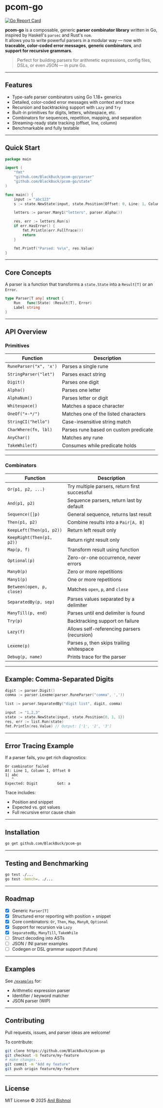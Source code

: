 # pcom-go

[![Go Report Card](https://goreportcard.com/badge/github.com/BlackBuck/pcom-go)](https://goreportcard.com/report/github.com/BlackBuck/pcom-go)

**pcom-go** is a composable, generic **parser combinator library** written in Go, inspired by Haskell's `parsec` and Rust's `nom`.  
It allows you to write powerful parsers in a modular way — now with **traceable, color-coded error messages**, **generic combinators**, and **support for recursive grammars**.

> Perfect for building parsers for arithmetic expressions, config files, DSLs, or even JSON — in pure Go.

---

## Features

- Type-safe parser combinators using Go 1.18+ generics
- Detailed, color-coded error messages with context and trace
- Recursion and backtracking support with `Lazy` and `Try`
- Built-in primitives for digits, letters, whitespace, etc.
- Combinators for sequences, repetition, mapping, and separation
- Streaming-ready state tracking (offset, line, column)
- Benchmarkable and fully testable

---

## Quick Start

```go
package main

import (
    "fmt"
    "github.com/BlackBuck/pcom-go/parser"
    "github.com/BlackBuck/pcom-go/state"
)

func main() {
    input := "abc123"
    s := state.NewState(input, state.Position{Offset: 0, Line: 1, Column: 1})

    letters := parser.Many1("letters", parser.Alpha())

    res, err := letters.Run(s)
    if err.HasError() {
        fmt.Println(err.FullTrace())
        return
    }

    fmt.Printf("Parsed: %v\n", res.Value)
}
````

---

## Core Concepts

A parser is a function that transforms a `state.State` into a `Result[T]` or an `Error`.

```go
type Parser[T any] struct {
	Run   func(State) (Result[T], Error)
	Label string
}
```

---

## API Overview

### Primitives

| Function               | Description                           |
| ---------------------- | ------------------------------------- |
| `RuneParser("x", 'x')` | Parses a single rune                  |
| `StringParser("let")`  | Parses exact string                   |
| `Digit()`              | Parses one digit                      |
| `Alpha()`              | Parses one letter                     |
| `AlphaNum()`           | Parses letter or digit                |
| `Whitespace()`         | Matches a space character             |
| `OneOf("+-*/")`        | Matches one of the listed characters  |
| `StringCI("hello")`    | Case-insensitive string match         |
| `CharWhere(fn, lbl)`   | Parses rune based on custom predicate |
| `AnyChar()`            | Matches any rune                      |
| `TakeWhile(f)`         | Consumes while predicate holds        |

---

### Combinators

| Function                  | Description                                   |
| ------------------------- | --------------------------------------------- |
| `Or(p1, p2, ...)`         | Try multiple parsers, return first successful |
| `And(p1, p2)`             | Sequence parsers, return last by default      |
| `Sequence([]p)`           | General sequence, returns last result         |
| `Then(p1, p2)`            | Combine results into a `Pair[A, B]`           |
| `KeepLeft(Then(p1, p2))`  | Return left result only                       |
| `KeepRight(Then(p1, p2))` | Return right result only                      |
| `Map(p, f)`               | Transform result using function               |
| `Optional(p)`             | Zero-or-one occurrence, never errors          |
| `Many0(p)`                | Zero or more repetitions                      |
| `Many1(p)`                | One or more repetitions                       |
| `Between(open, p, close)` | Matches `open`, `p`, and `close`              |
| `SeparatedBy(p, sep)`     | Parses values separated by a delimiter        |
| `ManyTill(p, end)`        | Parses until end delimiter is found           |
| `Try(p)`                  | Backtracking support on failure               |
| `Lazy(f)`                 | Allows self-referencing parsers (recursion)   |
| `Lexeme(p)`               | Parses `p`, then skips trailing whitespace    |
| `Debug(p, name)`          | Prints trace for the parser                   |

---

## Example: Comma-Separated Digits

```go
digit := parser.Digit()
comma := parser.Lexeme(parser.RuneParser("comma", ','))

list := parser.SeparatedBy("digit list", digit, comma)

input := "1,2,3"
state := state.NewState(input, state.Position{0, 1, 1})
res, err := list.Run(state)
fmt.Println(res.Value) // Output: ['1', '2', '3']
```

---

## Error Tracing Example

If a parser fails, you get rich diagnostics:

```text
Or combinator failed
At: Line 1, Column 1, Offset 0
1| abc
   ^ 
Expected: Digit         Got: a
```

Trace includes:

* Position and snippet
* Expected vs. got values
* Full recursive error cause chain

---

## Installation

```bash
go get github.com/BlackBuck/pcom-go
```

---

## Testing and Benchmarking

```bash
go test ./...
go test -bench=. ./...
```

---

## Roadmap

* [x] Generic `Parser[T]`
* [x] Structured error reporting with position + snippet
* [x] Core combinators: `Or`, `Then`, `Map`, `Many0`, `Optional`
* [x] Support for recursion via `Lazy`
* [x] `SeparatedBy`, `ManyTill`, `TakeWhile`
* [ ] Struct decoding into ASTs
* [ ] JSON / INI parser examples
* [ ] Codegen or DSL grammar support (future)

---

## Examples

See [`/examples`](./examples) for:

* Arithmetic expression parser
* Identifier / keyword matcher
* JSON parser (WIP)

---

## Contributing

Pull requests, issues, and parser ideas are welcome!

To contribute:

```bash
git clone https://github.com/BlackBuck/pcom-go
git checkout -b feature/my-feature
# make changes...
git commit -m "Add my feature"
git push origin feature/my-feature
```

---

## License

MIT License © 2025 [Anil Bishnoi](https://github.com/BlackBuck)
